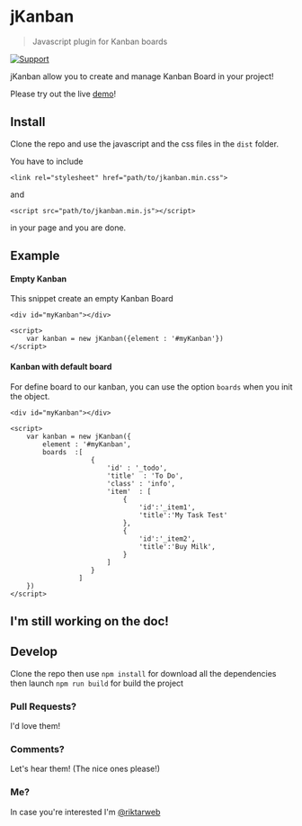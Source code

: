 # jKanban

>Javascript plugin for Kanban boards

[![Support](https://supporterhq.com/api/b/4y1kgkdiunojb7kr6t6iuozdb)](https://supporterhq.com/give/4y1kgkdiunojb7kr6t6iuozdb)

jKanban allow you to create and manage Kanban Board in your project!

Please try out the live [demo][1]!

[1]: http://www.riccardotartaglia.it/jkanban/ 

## Install
Clone the repo and use the javascript and the css files in the `dist` folder.

You have to include 

`<link rel="stylesheet" href="path/to/jkanban.min.css">`

and

`<script src="path/to/jkanban.min.js"></script>`

in your page and you are done.

## Example

#### Empty Kanban
This snippet create an empty Kanban Board

```
<div id="myKanban"></div>

<script>
    var kanban = new jKanban({element : '#myKanban'})
</script>
```
#### Kanban with default board
For define board to our kanban, you can use the option `boards` when you init the object.

```
<div id="myKanban"></div>

<script>
    var kanban = new jKanban({
        element : '#myKanban',
        boards  :[
                    {
                        'id' : '_todo',
                        'title'  : 'To Do',
                        'class' : 'info',
                        'item'  : [
                            {
                                'id':'_item1',
                                'title':'My Task Test'
                            },
                            {
                                'id':'_item2',
                                'title':'Buy Milk',
                            }
                        ]
                    }
                 ]
    })
</script>
```
## I'm still working on the doc!

## Develop
Clone the repo then use `npm install` for download all the dependencies then launch `npm run build` for build the project

### Pull Requests? 
I'd love them!

### Comments?
Let's hear them! (The nice ones please!)


### Me? 
In case you're interested I'm [@riktarweb](http://twitter.com/riktarweb)
